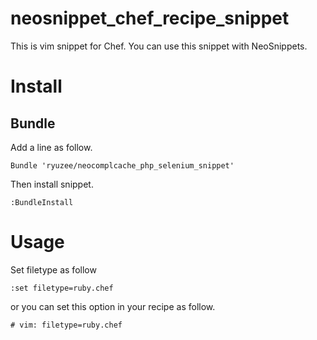 neosnippet_chef_recipe_snippet
==============================

This is vim snippet for Chef. You can use this snippet with NeoSnippets.

# Install

## Bundle

Add a line as follow.

	Bundle 'ryuzee/neocomplcache_php_selenium_snippet'

Then install snippet.

	:BundleInstall

# Usage

Set filetype as follow

	:set filetype=ruby.chef

or you can set this option in your recipe as follow.

	# vim: filetype=ruby.chef

